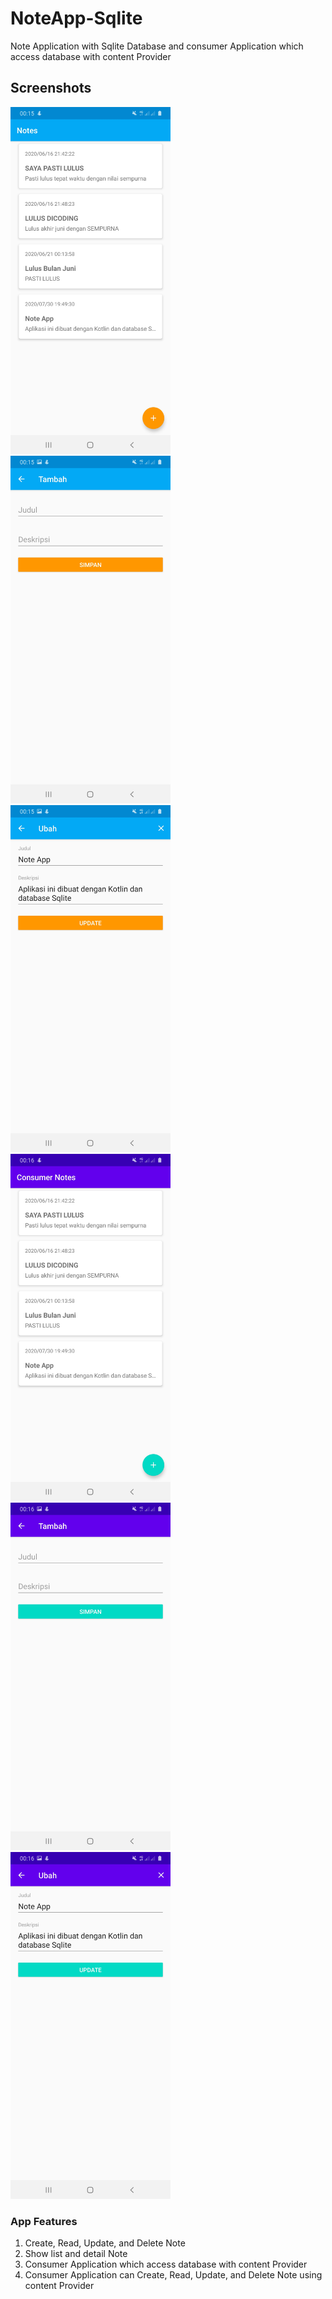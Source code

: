 # NoteApp-Sqlite
Note Application with Sqlite Database and consumer Application which access database with content Provider

## Screenshots

<img src="https://github.com/RifkiCS29/NoteApp-Sqlite/blob/master/screenshots/Screenshot_20200801-001520_MyNotesApp.jpg" width="256">&nbsp;&nbsp;
<img src="https://github.com/RifkiCS29/NoteApp-Sqlite/blob/master/screenshots/Screenshot_20200801-001529_MyNotesApp.jpg" width="256">&nbsp;&nbsp;
<img src="https://github.com/RifkiCS29/NoteApp-Sqlite/blob/master/screenshots/Screenshot_20200801-001537_MyNotesApp.jpg" width="256">&nbsp;&nbsp;
<img src="https://github.com/RifkiCS29/NoteApp-Sqlite/blob/master/screenshots/Screenshot_20200801-001646_ConsumerApp.jpg" width="256">&nbsp;&nbsp;
<img src="https://github.com/RifkiCS29/NoteApp-Sqlite/blob/master/screenshots/Screenshot_20200801-001651_ConsumerApp.jpg" width="256">&nbsp;&nbsp;
<img src="https://github.com/RifkiCS29/NoteApp-Sqlite/blob/master/screenshots/Screenshot_20200801-001659_ConsumerApp.jpg" width="256">&nbsp;&nbsp;


### App Features
1. Create, Read, Update, and Delete Note
2. Show list and detail Note
3. Consumer Application which access database with content Provider
4. Consumer Application can Create, Read, Update, and Delete Note using content Provider
 
